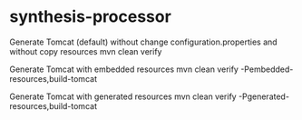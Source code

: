 # synthesis-processor

Generate Tomcat (default) without change configuration.properties and without copy resources
   mvn clean verify

Generate Tomcat with embedded resources
   mvn clean verify -Pembedded-resources,build-tomcat

Generate Tomcat with generated resources
   mvn clean verify -Pgenerated-resources,build-tomcat

